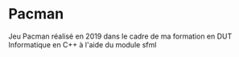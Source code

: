 # Pacman
Jeu Pacman réalisé en 2019 dans le cadre de ma formation en DUT Informatique en C++ à l'aide du module sfml
